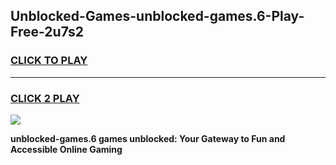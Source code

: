 
## Unblocked-Games-unblocked-games.6-Play-Free-2u7s2
<h3>
<a href="https://premium76.site?title=unblocked-games.6&ref=23A">CLICK TO PLAY</a></h3>
<hr>

<h3>
<a href="https://premium76.site?title=unblocked-games.6&ref=23A">CLICK 2 PLAY</a>
  
</h3>

<a href="https://premium76.site?title=unblocked-games.6&ref=23A"><img src="https://clearcache.store/games.png"></a>


**unblocked-games.6 games unblocked: Your Gateway to Fun and Accessible Online Gaming**
